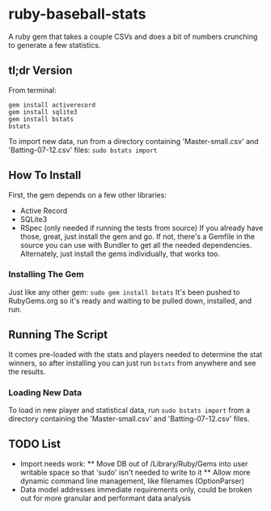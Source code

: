 # ruby-baseball-stats
A ruby gem that takes a couple CSVs and does a bit of numbers crunching to generate a few statistics.
## tl;dr Version
From terminal:
```
gem install activerecord
gem install sqlite3
gem install bstats
bstats
```
To import new data, run from a directory containing 'Master-small.csv' and 'Batting-07-12.csv' files:
`sudo bstats import`
## How To Install
First, the gem depends on a few other libraries:
* Active Record
* SQLite3
* RSpec (only needed if running the tests from source)
If you already have those, great, just install the gem and go. If not, there's a Gemfile in the source you can use with Bundler to get all the needed dependencies. Alternately, just install the gems individually, that works too.
### Installing The Gem
Just like any other gem:
`sudo gem install bstats`
It's been pushed to RubyGems.org so it's ready and waiting to be pulled down, installed, and run.
## Running The Script
It comes pre-loaded with the stats and players needed to determine the stat winners, so after installing you can just run `bstats` from anywhere and see the results.
### Loading New Data
To load in new player and statistical data, run `sudo bstats import` from a directory containing the 'Master-small.csv' and 'Batting-07-12.csv' files.

## TODO List
* Import needs work:
** Move DB out of /Library/Ruby/Gems into user writable space so that 'sudo' isn't needed to write to it
** Allow more dynamic command line management, like filenames (OptionParser)
* Data model addresses immediate requirements only, could be broken out for more granular and performant data analysis